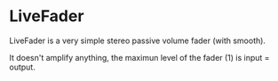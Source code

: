 # LiveFader
LiveFader is a very simple stereo passive volume fader (with smooth). 

It doesn't amplify anything, the maximun level of the fader (1) is input = output.
